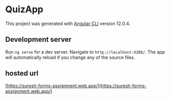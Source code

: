 # QuizApp

This project was generated with [Angular CLI](https://github.com/angular/angular-cli) version 12.0.4.

## Development server

Run `ng serve` for a dev server. Navigate to `http://localhost:4200/`. The app will automatically reload if you change any of the source files.

## hosted url

[https://suresh-forms-assignment.web.app/](https://suresh-forms-assignment.web.app/)
